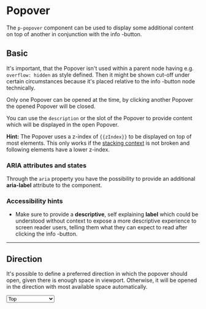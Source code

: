 # Popover

The `p-popover` component can be used to display some additional content on top of another in conjunction with 
the info <p-icon name="information" aria="{ 'aria-label': 'Information icon' }"></p-icon>-button.

## Basic

It's important, that the Popover isn't used within a parent node having e.g. `overflow: hidden` as style defined. 
Then it might be shown cut-off under certain circumstances because it's placed relative 
to the info <p-icon name="information" aria="{ 'aria-label': 'Information icon' }"></p-icon>-button node technically.

Only one Popover can be opened at the time, by clicking another Popover the opened Popover will be closed.

You can use the `description` or the slot of the Popover to provide content which will be displayed in the open Popover.

**Hint:** The Popover uses a z-index of `{{zIndex}}` to be displayed on top of most elements. This only works if the 
[stacking context](https://developer.mozilla.org/en-US/docs/Web/CSS/CSS_Positioning/Understanding_z_index/The_stacking_context) is not broken and following elements
have a lower z-index.

<Playground :markup="basicMarkup" :config="config"></Playground>

### ARIA attributes and states

Through the `aria` property you have the possibility to provide an additional **aria-label** attribute to the component.

<Playground :markup="accessibilityMarkup" :config="config"></Playground>

### <p-icon name="accessibility" size="medium" color="notification-neutral" aria-hidden="true"></p-icon> Accessibility hints

- Make sure to provide a **descriptive**, self explaining **label** which could be understood without context to expose a more descriptive experience to screen reader users, 
telling them what they can expect to read after clicking the info <p-icon name="information" aria="{ 'aria-label': 'Information icon' }"></p-icon>-button.

---

## Direction

It's possible to define a preferred direction in which the popover should open, given there is enough space in viewport. Otherwise, 
it will be opened in the direction with most available space automatically.

<Playground :markup="directionMarkup" :config="config">
  <select v-model="direction">
    <option disabled>Select a direction</option>
    <option value="top">Top</option>
    <option value="right">Right</option>
    <option value="bottom">Bottom</option>
    <option value="left">Left</option>
  </select>
</Playground>

<script lang="ts">
import {POPOVER_Z_INDEX} from "../../../constants"; 

  import Vue from 'vue';
  import Component from 'vue-class-component';
  
  @Component
  export default class Code extends Vue {
    config = { overflowX: 'visible' };

    direction = 'left';
    popoverContent = 'Some additional content.';
    zIndex = POPOVER_Z_INDEX;
    
    basicMarkup = `<p-text>
  Some content <p-popover>${this.popoverContent}</p-popover> which is longer. <br />
  Some more content <p-popover description="${this.popoverContent}"></p-popover>.
</p-text>`;

    descriptionMarkup = `<p-popover description="${this.popoverContent}"></p-popover>`;

    get directionMarkup() {
      return `<p-popover direction="${this.direction}">${this.popoverContent}</p-popover>`;
    }

    accessibilityMarkup = `<p-text>
  Some content <p-popover aria="{ 'aria-label': 'Some more descriptive label' }">${this.popoverContent}</p-popover>
</p-text>`;
    
  }
</script>
